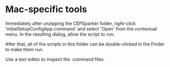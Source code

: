 # Mac-specific tools

Immediately after unzipping the CEPSparker folder, right-click 
'initialSetupConfigApp.command' and select 'Open' from the contextual 
menu. In the resulting dialog, allow the script to run.

After that, all of the scripts in this folder can be double-clicked in the Finder
to make them run. 

Use a text editor to inspect the .command files.

